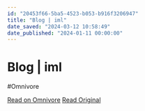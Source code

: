 ```yaml
---
id: "20453f66-5ba5-4523-b053-b916f3206947"
title: "Blog | iml"
date_saved: "2024-03-12 10:58:49"
date_published: "2024-01-11 00:00:00"
---
```


# Blog | iml
#Omnivore

[Read on Omnivore](https://omnivore.app/me/blog-iml-18e3250a418)
[Read Original](https://iml.bearblog.dev/blog/)

